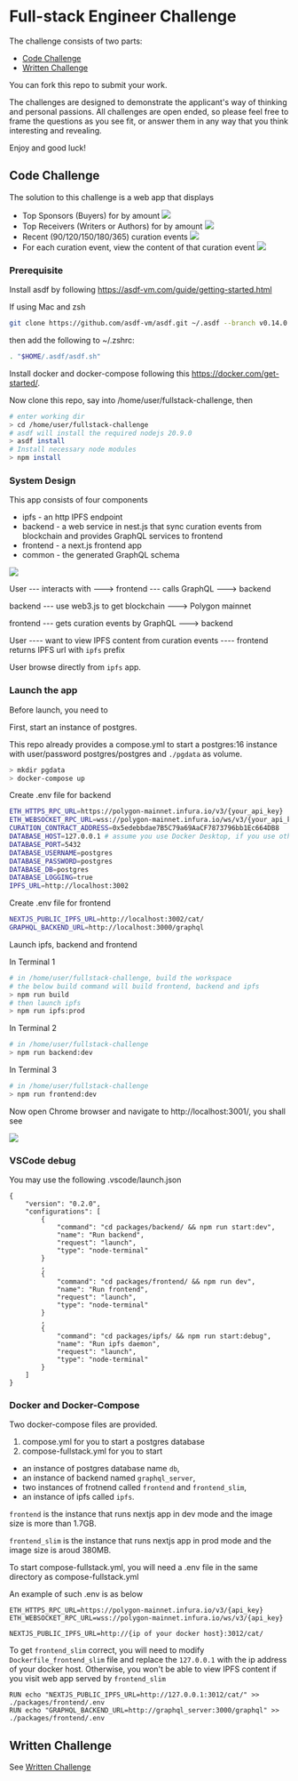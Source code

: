 # Full-stack Engineer Challenge

The challenge consists of two parts:

- [Code Challenge](./CodeChallenge.md)
- [Written Challenge](./WrittenChallenge.md)

You can fork this repo to submit your work.

The challenges are designed to demonstrate the applicant's way of thinking and personal passions. All challenges are open ended, so please feel free to frame the questions as you see fit, or answer them in any way that you think interesting and revealing.

Enjoy and good luck!

## Code Challenge

The solution to this challenge is a web app that displays

* Top Sponsors (Buyers) for by amount
![](./top_sponsors.png?raw=true)
* Top Receivers (Writers or Authors) for by amount
![](./top_receivers.png?raw=true)
* Recent (90/120/150/180/365) curation events
![](./recent_curations.png?raw=true)
* For each curation event, view the content of that curation event
![](./view_ipfs.gif?raw=true)

### Prerequisite

Install asdf by following https://asdf-vm.com/guide/getting-started.html

If using Mac and zsh
```bash
git clone https://github.com/asdf-vm/asdf.git ~/.asdf --branch v0.14.0
```

then add the following to ~/.zshrc:
```bash
. "$HOME/.asdf/asdf.sh"
```

Install docker and docker-compose following this https://docker.com/get-started/.

Now clone this repo, say into /home/user/fullstack-challenge, then

```bash
# enter working dir
> cd /home/user/fullstack-challenge
# asdf will install the required nodejs 20.9.0
> asdf install
# Install necessary node modules
> npm install
```

### System Design

This app consists of four components

* ipfs - an http IPFS endpoint 
* backend - a web service in nest.js that sync curation events from blockchain and provides GraphQL services to frontend
* frontend - a next.js frontend app
* common - the generated GraphQL schema

![](./system_design.png?raw=true)

User --- interacts with ---> frontend --- calls GraphQL ---> backend

backend --- use web3.js to get blockchain ---> Polygon mainnet

frontend --- gets curation events by GraphQL ---> backend

User ---- want to view IPFS content from curation events ---- frontend returns IPFS url with `ipfs` prefix

User browse directly from `ipfs` app. 

### Launch the app

Before launch, you need to 

First, start an instance of postgres. 

This repo already provides a compose.yml to start a postgres:16 instance with user/password postgres/postgres and `./pgdata` as volume.

```bash
> mkdir pgdata
> docker-compose up
```

Create .env file for backend
```bash
ETH_HTTPS_RPC_URL=https://polygon-mainnet.infura.io/v3/{your_api_key}
ETH_WEBSOCKET_RPC_URL=wss://polygon-mainnet.infura.io/ws/v3/{your_api_key}
CURATION_CONTRACT_ADDRESS=0x5edebbdae7B5C79a69AaCF7873796bb1Ec664DB8
DATABASE_HOST=127.0.0.1 # assume you use Docker Desktop, if you use other instance of postgres, adjust DATABASE_ vars accordingly
DATABASE_PORT=5432
DATABASE_USERNAME=postgres
DATABASE_PASSWORD=postgres
DATABASE_DB=postgres
DATABASE_LOGGING=true
IPFS_URL=http://localhost:3002
```

Create .env file for frontend

```bash
NEXTJS_PUBLIC_IPFS_URL=http://localhost:3002/cat/
GRAPHQL_BACKEND_URL=http://localhost:3000/graphql
```

Launch ipfs, backend and frontend

In Terminal 1

```bash
# in /home/user/fullstack-challenge, build the workspace
# the below build command will build frontend, backend and ipfs
> npm run build
# then launch ipfs
> npm run ipfs:prod
```

In Terminal 2

```bash
# in /home/user/fullstack-challenge
> npm run backend:dev
```

In Terminal 3

```bash
# in /home/user/fullstack-challenge
> npm run frontend:dev
```

Now open Chrome browser and navigate to http://localhost:3001/, you shall see

![](./top_sponsors.png?raw=true)

### VSCode debug

You may use the following .vscode/launch.json

```
{
    "version": "0.2.0",
    "configurations": [
        {
            "command": "cd packages/backend/ && npm run start:dev",
            "name": "Run backend",
            "request": "launch",
            "type": "node-terminal"
        }
        ,
        {
            "command": "cd packages/frontend/ && npm run dev",
            "name": "Run frontend",
            "request": "launch",
            "type": "node-terminal"
        }
        ,
        {
            "command": "cd packages/ipfs/ && npm run start:debug",
            "name": "Run ipfs daemon",
            "request": "launch",
            "type": "node-terminal"
        }
    ]
}
```

### Docker and Docker-Compose

Two docker-compose files are provided.
1. compose.yml for you to start a postgres database
2. compose-fullstack.yml for you to start 
* an instance of postgres database name `db`, 
* an instance of backend named `graphql_server`, 
* two instances of frotnend called `frontend` and `frontend_slim`,
* an instance of ipfs called `ipfs`.

`frontend` is the instance that runs nextjs app in dev mode and the image size is more than 1.7GB.

`frontend_slim` is the instance that runs nextjs app in prod mode and the image size is aroud 380MB.

To start compose-fullstack.yml, you will need a .env file in the same directory as compose-fullstack.yml

An example of such .env is as below

```
ETH_HTTPS_RPC_URL=https://polygon-mainnet.infura.io/v3/{api_key}
ETH_WEBSOCKET_RPC_URL=wss://polygon-mainnet.infura.io/ws/v3/{api_key}

NEXTJS_PUBLIC_IPFS_URL=http://{ip of your docker host}:3012/cat/
```

To get `frontend_slim` correct, you will need to modify `Dockerfile_frontend_slim` file and replace the `127.0.0.1` with the ip address of your docker host. Otherwise, you won't be able to view IPFS content if you visit web app served by `frontend_slim`

```
RUN echo "NEXTJS_PUBLIC_IPFS_URL=http://127.0.0.1:3012/cat/" >> ./packages/frontend/.env
RUN echo "GRAPHQL_BACKEND_URL=http://graphql_server:3000/graphql" >> ./packages/frontend/.env

```

## Written Challenge

See [Written Challenge](./WrittenChallenge.md)